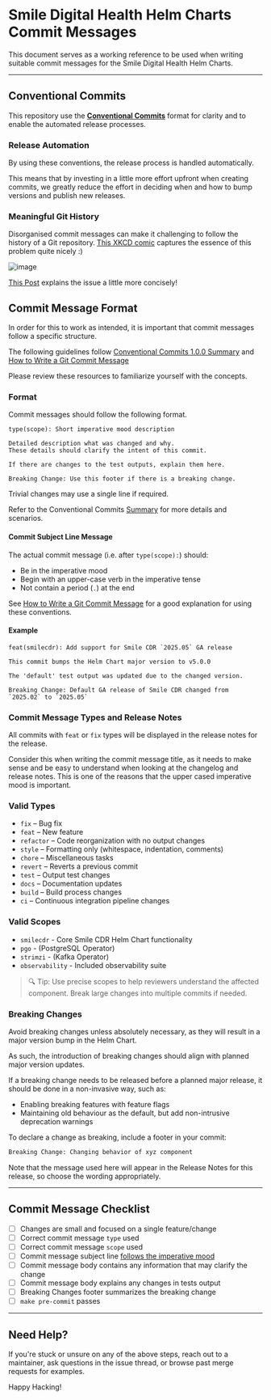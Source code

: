 # Smile Digital Health Helm Charts Commit Messages

This document serves as a working reference to be used when writing suitable commit messages for the Smile Digital Health Helm Charts.

---
## Conventional Commits
This repository use the **[Conventional Commits](https://www.conventionalcommits.org/en/v1.0.0/)** format for clarity and to enable the automated release processes.

### Release Automation
By using these conventions, the release process is handled automatically.

This means that by investing in a little more effort upfront when creating commits, we greatly reduce the effort in deciding when and how to bump versions and publish new releases.

### Meaningful Git History

Disorganised commit messages can make it challenging to follow the history of a Git repository.
[This XKCD comic](https://xkcd.com/1296/) captures the essence of this problem quite nicely :)

![image](https://imgs.xkcd.com/comics/git_commit.png)

[This Post](https://cbea.ms/git-commit/) explains the issue a little more concisely!

## Commit Message Format

In order for this to work as intended, it is important that commit messages follow a specific structure.

The following guidelines follow [Conventional Commits 1.0.0 Summary](https://www.conventionalcommits.org/en/v1.0.0/#summary) and [How to Write a Git Commit Message](https://cbea.ms/git-commit/)

Please review these resources to familiarize yourself with the concepts.

### Format
Commit messages should follow the following format.
```
type(scope): Short imperative mood description

Detailed description what was changed and why.
These details should clarify the intent of this commit.

If there are changes to the test outputs, explain them here.

Breaking Change: Use this footer if there is a breaking change.
```

Trivial changes may use a single line if required.

Refer to the Conventional Commits [Summary](https://www.conventionalcommits.org/en/v1.0.0/#summary) for more details and scenarios.

#### Commit Subject Line Message

The actual commit message (i.e. after `type(scope):`) should:
* Be in the imperative mood
* Begin with an upper-case verb in the imperative tense
* Not contain a period (`.`) at the end

See [How to Write a Git Commit Message](https://cbea.ms/git-commit/) for a good explanation for using these conventions.

#### Example
```
feat(smilecdr): Add support for Smile CDR `2025.05` GA release

This commit bumps the Helm Chart major version to v5.0.0

The 'default' test output was updated due to the changed version.

Breaking Change: Default GA release of Smile CDR changed from `2025.02` to `2025.05`
```

### Commit Message Types and Release Notes
All commits with `feat` or `fix` types will be displayed in the release notes for the release.

Consider this when writing the commit message title, as it needs to make sense and be easy to understand when looking at the changelog and release notes. This is one of the reasons that the upper cased imperative mood is important.

### Valid Types
- `fix` – Bug fix
- `feat` – New feature
- `refactor` – Code reorganization with no output changes
- `style` – Formatting only (whitespace, indentation, comments)
- `chore` – Miscellaneous tasks
- `revert` – Reverts a previous commit
- `test` – Output test changes
- `docs` – Documentation updates
- `build` – Build process changes
- `ci` – Continuous integration pipeline changes

### Valid Scopes
- `smilecdr` - Core Smile CDR Helm Chart functionality
- `pgo` - (PostgreSQL Operator)
- `strimzi` - (Kafka Operator)
- `observability` - Included observability suite

> 🔍 Tip: Use precise scopes to help reviewers understand the affected component. Break large changes into multiple commits if needed.

### Breaking Changes
Avoid breaking changes unless absolutely necessary, as they will result in a major version bump in the Helm Chart.

As such, the introduction of breaking changes should align with planned major version updates.

If a breaking change needs to be released before a planned major release, it should be done in a non-invasive way, such as:
* Enabling breaking features with feature flags
* Maintaining old behaviour as the default, but add non-intrusive deprecation warnings

To declare a change as breaking, include a footer in your commit:
```sh
Breaking Change: Changing behavior of xyz component
```

Note that the message used here will appear in the Release Notes for this release, so choose the wording appropriately.

---

## Commit Message Checklist

- [ ] Changes are small and focused on a single feature/change
- [ ] Correct commit message `type` used
- [ ] Correct commit message `scope` used
- [ ] Commit message subject line [follows the imperative mood](https://cbea.ms/git-commit/#imperative)
- [ ] Commit message body contains any information that may clarify the change
- [ ] Commit message body explains any changes in tests output
- [ ] Breaking Changes footer summarizes the breaking change
- [ ] `make pre-commit` passes

---

## Need Help?

If you're stuck or unsure on any of the above steps, reach out to a maintainer, ask questions in the issue thread, or browse past merge requests for examples.

Happy Hacking!
